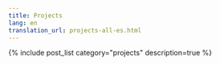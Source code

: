 ```yaml
---
title: Projects
lang: en
translation_url: projects-all-es.html
---
```


{% include post_list category="projects" description=true %}
